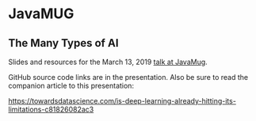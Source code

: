 # JavaMUG
## The Many Types of AI 

Slides and resources for the March 13, 2019 [talk at JavaMug](https://www.meetup.com/javamug/events/257880128/). 

GitHub source code links are in the presentation. Also be sure to read the companion article to this presentation: 

https://towardsdatascience.com/is-deep-learning-already-hitting-its-limitations-c81826082ac3

